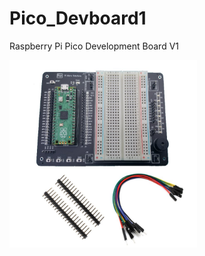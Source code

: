 # Pico_Devboard1
Raspberry Pi Pico Development Board V1

<img src="Pico_BreadBoard1.jpg" width="300" height="300">
